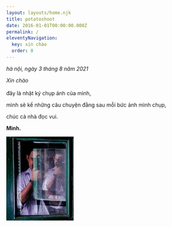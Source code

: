 ```yaml
---
layout: layouts/home.njk
title: potatoshoot
date: 2016-01-01T00:00:00.000Z
permalink: /
eleventyNavigation:
  key: xin chào
  order: 0
---
```

*hà nội, ngày 3 tháng 8 năm 2021*

*Xin chào*\
\
đây là nhật ký chụp ảnh của mình,

mình sẽ kể những câu chuyện đằng sau mỗi bức ảnh mình chụp,

chúc cả nhà đọc vui.

**Minh.**

![](/static/img/img_0866-1-.jpg)